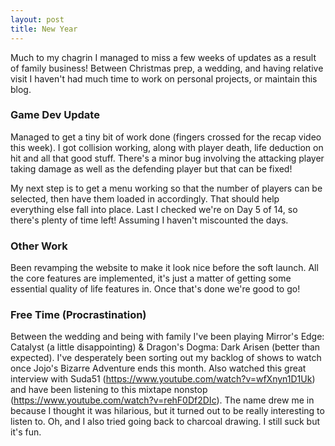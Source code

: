 ```yaml
---
layout: post
title: New Year
---
```


Much to my chagrin I managed to miss a few weeks of updates as a result of family business! Between Christmas prep, a wedding, and having relative visit I haven't had much time to work on personal projects, or maintain this blog.

### Game Dev Update
Managed to get a tiny bit of work done (fingers crossed for the recap video this week). I got collision working, along with player death, life deduction on hit and all that good stuff. There's a minor bug involving the attacking player taking damage as well as the defending player but that can be fixed!

My next step is to get a menu working so that the number of players can be selected, then have them loaded in accordingly. That should help everything else fall into place. Last I checked we're on Day 5 of 14, so there's plenty of time left! Assuming I haven't miscounted the days.

### Other Work
Been revamping the website to make it look nice before the soft launch. All the core features are implemented, it's just a matter of getting some essential quality of life features in. Once that's done we're good to go!

### Free Time (Procrastination)
Between the wedding and being with family I've been playing Mirror's Edge: Catalyst (a little disappointing) & Dragon's Dogma: Dark Arisen (better than expected). I've desperately been sorting out my backlog of shows to watch once Jojo's Bizarre Adventure ends this month. Also watched this great interview with Suda51 (https://www.youtube.com/watch?v=wfXnyn1D1Uk) and have been listening to this mixtape nonstop (https://www.youtube.com/watch?v=rehF0Df2DIc). The name drew me in because I thought it was hilarious, but it turned out to be really interesting to listen to. Oh, and I also tried going back to charcoal drawing. I still suck but it's fun.
